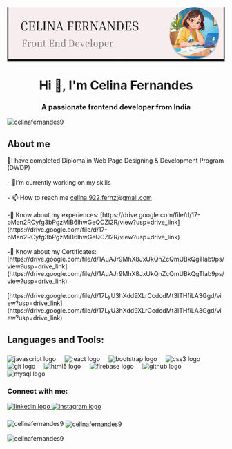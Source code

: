 
<img src="Celinafernandes.png" alt="celina fernandes-frontend developer banner" align="center">


 <h1 align="center">Hi 👋, I'm Celina Fernandes</h1>
<h3 align="center">A passionate frontend developer from India</h3>

<p align="left"> <img src="https://komarev.com/ghpvc/?username=celinafernandes9&label=Profile%20views&color=0e75b6&style=flat" alt="celinafernandes9" /> </p>

<h2 align="left">About me</h2>


<p align="left">🌱I have completed Diploma in Web Page Designing & Development Program (DWDP)<br><br>- 🔭I’m currently working on my skills<br><br>- 📫 How to reach me <a href="mailto:celina.922.fernz@gmail.com">celina.922.fernz@gmail.com</a><br><br>-📄 Know about my experiences: [https://drive.google.com/file/d/17-pMan2RCyfg3bPgzMiB6lhwGeQCZI2R/view?usp=drive_link](https://drive.google.com/file/d/17-pMan2RCyfg3bPgzMiB6lhwGeQCZI2R/view?usp=drive_link)<br><br>
-📄 Know about my Certificates: [https://drive.google.com/file/d/1AuAJr9MhX8JxUkQnZcQmUBkQgTlab9ps/view?usp=drive_link](https://drive.google.com/file/d/1AuAJr9MhX8JxUkQnZcQmUBkQgTlab9ps/view?usp=drive_link)<br><br>
 [https://drive.google.com/file/d/17LyU3hXdd9XLrCcdcdMt3ITHfiLA3Ggd/view?usp=drive_link](https://drive.google.com/file/d/17LyU3hXdd9XLrCcdcdMt3ITHfiLA3Ggd/view?usp=drive_link)
</p>

###

<h2 align="left">Languages and Tools:</h2>

###

<div align="left">
  <img src="https://cdn.jsdelivr.net/gh/devicons/devicon/icons/javascript/javascript-original.svg" height="40" alt="javascript logo"  />
  <img width="12" />
  <img src="https://cdn.jsdelivr.net/gh/devicons/devicon/icons/react/react-original.svg" height="40" alt="react logo"  />
  <img width="12" />
  <img src="https://cdn.jsdelivr.net/gh/devicons/devicon/icons/bootstrap/bootstrap-original.svg" height="40" alt="bootstrap logo"  />
  <img width="12" />
  <img src="https://cdn.jsdelivr.net/gh/devicons/devicon/icons/css3/css3-original.svg" height="40" alt="css3 logo"  />
  <img width="12" />
  <img src="https://cdn.jsdelivr.net/gh/devicons/devicon/icons/git/git-original.svg" height="40" alt="git logo"  />
  <img width="12" />
  <img src="https://cdn.jsdelivr.net/gh/devicons/devicon/icons/html5/html5-original.svg" height="40" alt="html5 logo"  />
  <img width="12" />
  <img src="https://cdn.jsdelivr.net/gh/devicons/devicon/icons/firebase/firebase-plain.svg" height="40" alt="firebase logo"  />
  <img width="12" />
  <img src="https://cdn.jsdelivr.net/gh/devicons/devicon/icons/github/github-original.svg" height="40" alt="github logo"  />
  <img width="12" />
  <img src="https://cdn.jsdelivr.net/gh/devicons/devicon/icons/mysql/mysql-original.svg" height="40" alt="mysql logo"  />
</div>



<h3 align="left">Connect with me:</h3>



<div align="left">
  <a href="https://www.linkedin.com/in/celina-ferns/" target="_blank">
    <img src="https://raw.githubusercontent.com/maurodesouza/profile-readme-generator/master/src/assets/icons/social/linkedin/default.svg" width="52" height="40" alt="linkedin logo"  />
  </a>
  <a href="https://www.instagram.com/__celiii__22/" target="_blank">
    <img src="https://raw.githubusercontent.com/maurodesouza/profile-readme-generator/master/src/assets/icons/social/instagram/default.svg" width="52" height="40" alt="instagram logo"  />
  </a>
</div>

###

###

<p><img align="left" src="https://github-readme-stats.vercel.app/api/top-langs?username=celinafernandes9&show_icons=true&locale=en&layout=compact" alt="celinafernandes9" /></p>

<p>&nbsp;<img align="center" src="https://github-readme-stats.vercel.app/api?username=celinafernandes9&show_icons=true&locale=en" alt="celinafernandes9" /></p>

<p><img align="center" src="https://github-readme-streak-stats.herokuapp.com/?user=celinafernandes9&" alt="celinafernandes9" /></p>


